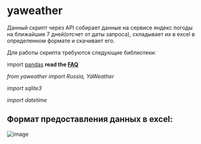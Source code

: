 # yaweather

Данный скрипт через API собирает данные на сервисе яндекс погоды на ближайшие 7 дней(отсчет от даты запроса), складывает их в excel в определенном формате и скачивает его.

Для работы скрипта требуются следующие библиотеки:

import [pandas]([http://example.com/](https://pandas.pydata.org/docs/)) **read the [FAQ](https://pyowm.readthedocs.io/en/latest/v3/faq.html)** 

*from yaweather import Russia, YaWeather*

*import sqlite3*

*import datetime*

## Формат предоставления данных в excel:

![image](https://user-images.githubusercontent.com/111370737/193848817-e78875ad-96b5-4b36-b651-1e79144d87de.png)
